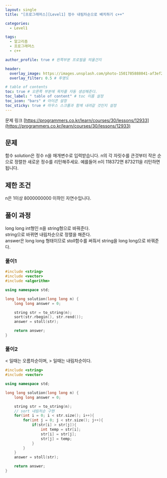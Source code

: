```yaml
---
layout: single
title: "[프로그래머스][Level1] 정수 내림차순으로 배치하기 c++"

categories:
  - Level1

tags:
  - 알고리즘
  - 프로그래머스
  - c++

author_profile: true # 왼쪽부분 프로필을 띄울건지

header:
  overlay_image: https://images.unsplash.com/photo-1501785888041-af3ef285b470?ixlib=rb-1.2.1&ixid=eyJhcHBfaWQiOjEyMDd9&auto=format&fit=crop&w=1350&q=80
  overlay_filter: 0.5 # 투명도

# table of contents
toc: true # 오른쪽 부분에 목차를 자동 생성해준다.
toc_label: " table of content" # toc 이름 설정
toc_icon: "bars" # 아이콘 설정
toc_sticky: true # 마우스 스크롤과 함께 내려갈 것인지 설정
---
```


문제 링크 [https://programmers.co.kr/learn/courses/30/lessons/12933](https://programmers.co.kr/learn/courses/30/lessons/12933)

## 문제

함수 solution은 정수 n을 매개변수로 입력받습니다. n의 각 자릿수를 큰것부터 작은 순으로 정렬한 새로운 정수를 리턴해주세요. 예를들어 n이 118372면 873211을 리턴하면 됩니다.

## 제한 조건

n은 1이상 8000000000 이하인 자연수입니다.

## 풀이 과정

long long int형인 n을 string형으로 바꿔준다.  
string으로 바뀌면 내림차순으로 정렬을 해준다.  
answer은 long long 형태이므로 stoll함수를 써줘서 string을 long long으로 바꿔준다.

### 풀이1

```c++
#include <string>
#include <vector>
#include <algorithm>

using namespace std;

long long solution(long long n) {
    long long answer = 0;

    string str = to_string(n);
    sort(str.rbegin(), str.rend());
    answer = stoll(str);

    return answer;
}
```

### 풀이2

&lt; 일때는 오름차순이며, &gt; 일때는 내림차순이다.

```c++
#include <string>
#include <vector>

using namespace std;

long long solution(long long n) {
    long long answer = 0;

    string str = to_string(n);
    // sort 내림차순 구현
    for(int i = 0; i < str.size(); i++){
        for(int j = 0; j < str.size(); j++){
            if(str[i] > str[j]){
                int temp = str[i];
                str[i] = str[j];
                str[j] = temp;
            }
        }
    }
    answer = stoll(str);

    return answer;
}
```
